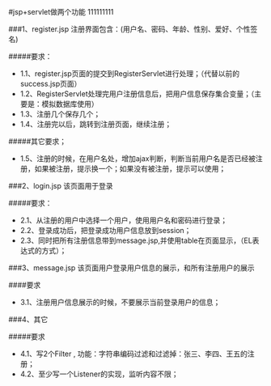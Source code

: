 #jsp+servlet做两个功能
111111111

###1、register.jsp 注册界面包含：(用户名、密码、年龄、性别、爱好、个性签名)

#####要求：
+ 1.1、register.jsp页面的提交到RegisterServlet进行处理；（代替以前的success.jsp页面）
+ 1.2、RegisterServlet处理完用户注册信息后，把用户信息保存集合变量；（主要是：模拟数据库使用）
+ 1.3、注册几个保存几个；
+ 1.4、注册完以后，跳转到注册页面，继续注册；

#####其它要求；
* 1.5、注册的时候，在用户名处，增加ajax判断，判断当前用户名是否已经被注册，如果被注册，提示换一个；如果没有被注册，提示可以使用；
 
###2、login.jsp 该页面用于登录
 
 #####要求：
 - 2.1、从注册的用户中选择一个用户，使用用户名和密码进行登录；
 - 2.2、登录成功后，把登录成功用户信息放到session；
 - 2.3、同时把所有注册信息带到message.jsp,并使用table在页面显示，（EL表达式的方式）；
 
###3、message.jsp 该页面用户登录用户信息的展示，和所有注册用户的展示
  
  ####要求
  - 3.1、注册用户信息展示的时候，不要展示当前登录用户的信息；
  
###4、其它
  
  #####要求
  - 4.1、写2个Filter , 功能：字符串编码过滤和过滤掉：张三、李四、王五的注册；
  - 4.2、至少写一个Listener的实现，监听内容不限；
 
